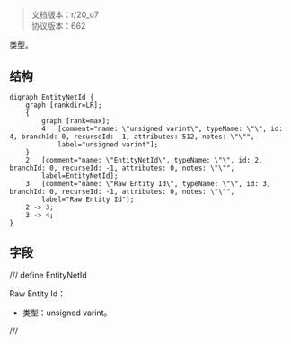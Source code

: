 # <!-- md:samp EntityNetId -->

> 文档版本：r/20_u7<br/>协议版本：662

<!-- md:samp EntityNetId -->类型。

## 结构

```viz
digraph EntityNetId {
	graph [rankdir=LR];
	{
		graph [rank=max];
		4	[comment="name: \"unsigned varint\", typeName: \"\", id: 4, branchId: 0, recurseId: -1, attributes: 512, notes: \"\"",
			label="unsigned varint"];
	}
	2	[comment="name: \"EntityNetId\", typeName: \"\", id: 2, branchId: 0, recurseId: -1, attributes: 0, notes: \"\"",
		label=EntityNetId];
	3	[comment="name: \"Raw Entity Id\", typeName: \"\", id: 3, branchId: 0, recurseId: -1, attributes: 0, notes: \"\"",
		label="Raw Entity Id"];
	2 -> 3;
	3 -> 4;
}

```

## 字段

/// define
EntityNetId

Raw Entity Id：<!-- md:samp unsigned varint -->

- 类型：unsigned varint。


///
